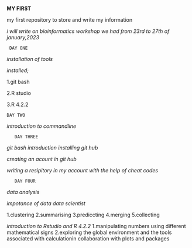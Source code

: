    **MY FIRST**
     
my first repository to store and write my information

*i will write on bioinformatics workshop we had from 23rd  to 27th of january,2023*

     DAY ONE
     
*installation of tools*

*installed;*

1.git bash

2.R studio

3.R 4.2.2

    DAY TWO
    
*introduction to commandline* 

       DAY THREE
    
*git  bash introduction*
*installing git hub*

*creating an acount in git hub*

*writing a resipitory in my account with the help of cheat codes*

       DAY FOUR
*data analysis*

*impotance of data data scientist*

1.clustering
2.summarising
3.prediccting
4.merging
5.collecting

*introduction to Rstudio and R 4.2.2*
1.manipulating numbers using different mathematical signs
2.exploring the global environment and the tools associated with calculationin collaboration with plots and packages

